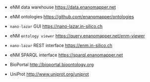 * eNM data warehouse <https://data.enanomapper.net>

* eNM ontologies <https://github.com/enanomapper/ontologies>

* `nano-lazar` GUI <https://nano-lazar.in-silico.ch>

* eNM `ontology viewer` <https://query.enanomapper.net/enm-viewer>

* `nano-lazar` REST interface <https://enm.in-silico.ch>

* eNM SPARQL interface <https://sparql.enanomapper.net>

* BioPortal <http://bioportal.bioontology.org> 

* UniProt <http://www.uniprot.org/uniprot>
